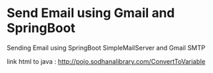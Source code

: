 # Send Email using Gmail and SpringBoot

Sending Email using SpringBoot SimpleMailServer and Gmail SMTP

link html to java : http://pojo.sodhanalibrary.com/ConvertToVariable
